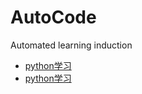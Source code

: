 # AutoCode
Automated learning induction
- [python学习](document/为什么要学python.md  "python")
- [python学习](document/selenium.md  "selenium特点")
